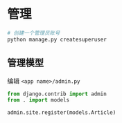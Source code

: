 # 管理

```bash
# 创建一个管理员账号
python manage.py createsuperuser
```

## 管理模型

编辑 `<app name>/admin.py`

```python
from django.contrib import admin
from . import models

admin.site.register(models.Article)
```